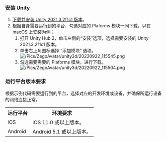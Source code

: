 

### 安装 Unity

1. [下载并安装 Unity 2021.3.2f1c1 版本](https://unity3d.com/get-unity/download)。
2. 根据自身需要运行到的平台，勾选对应的 Plaforms 模块一同下载，以在 macOS 上安装为例；   
    1. 打开 Unity Hub 2，单击左侧的“安装”选项，选择需要安装的 Unity 2021.3.2f1c1 版本。   
    2. 单击右上角图标选择 “添加模块” 选项。   
    ![/Pics/ZegoAvatar/unity3d/20220922_115545.png](https://doc-media.zego.im/sdk-doc/Pics/ZegoAvatar/unity3d/20220922_115545.png)   
    3. 勾选需要需要的 Plaforms 模块，进行下载。   
    ![/Pics/ZegoAvatar/unity3d/20220922_115504.png](https://doc-media.zego.im/sdk-doc/Pics/ZegoAvatar/unity3d/20220922_115504.png)

### 运行平台版本要求

根据示例代码需要运行到的平台，选择对应的开发环境或设备，并确保所运行设备的网络连接正常。

<table>
<tbody>
<tr>
<th>运行平台</th>
<th>环境要求</th>
</tr>
<tr>
<td>iOS</td>
<td>iOS 11.0 或以上版本。</td>
</tr>
<tr>
<td>Android</td>
<td>Android 5.1 或以上版本。</td>
</tr>
</tbody>
</table>

















